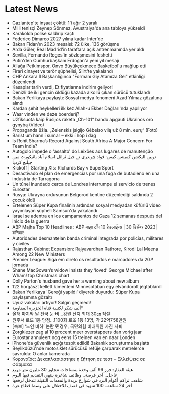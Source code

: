 # Latest News
-  Gaziantep'te inşaat çöktü: 1'i ağır 2 yaralı
-  Milli tenisçi Zeynep Sönmez, Avustralya'da ana tabloya yükseldi
-  Karakolda polise saldırıp kaçtı
-  Federico Dimarco 2027 yılına kadar Inter'de
-  Bakan Fidan'ın 2023 mesaisi: 72 ülke, 136 görüşme
-  Arda Güler, Real Madrid'in taraftara açık antrenmanında yer aldı
-  Sevilla, Fernando Reges'in sözleşmesini feshetti
-  Putin'den Cumhurbaşkanı Erdoğan'a yeni yıl mesajı
-  Aliağa Petkimspor, Onvo Büyükçekmece Basketbol'u mağlup etti
-  Firari cinayet ve terör şüphelisi, Siirt'te yakalandı
-  CHP Ankara İl Başkanlığınca "Formanı Giy Atamıza Gel" etkinliği düzenlendi
-  Kasaplar tarih verdi, Et fiyatlarına indirim geliyor!
-  Denizli'de iki gencin öldüğü kazada alkollü çıkan sürücü tutuklandı
-  Bakan Yerlikaya paylaştı: Sosyal medya fenomeni Azad Yılmaz gözaltına alındı
-  Kardan şehit heykelleri ilk kez Allah-u Ekber Dağları'nda yapılıyor
-  Waar vinden we deze boerderij?
-  Užfiksuota kaip Rusijos raketa „Ch-101“ bando apgauti Ukrainos oro gynybą (Video)
-  Propaganda ūžia. „Zelenskis įsigijo Gėbelso vilą už 8 mln. eurų“ (Foto)
-  Barist um hann í sumar – ekki í hóp í dag
-  Is Rohit Sharma’s Record Against South Africa A Major Concern For Team India?
-  Autogolo impede o 'assalto' do Leixões aos lugares de manutenção
-  توہین الیکشن کمیشن کیس: فواد چوہدری نے جیل ٹرائل اسلام آباد ہائیکورٹ میں چیلنج کردیا
-  Kickoff | Starting XIs: Richards Bay v SuperSport
-  Desactivado el plan de emergencias por una fuga de butadieno en una industria de Tarragona
-  Un túnel inundado cerca de Londres interrumpe el servicio de trenes Eurostar
-  Rusya: Ukrayna ordusunun Belgorod kentine düzenlediği saldırıda 2 çocuk öldü
-  Ertelenen Süper Kupa finalinin ardından sosyal medyadan küfürlü video yayımlayan şüpheli Samsun'da yakalandı
-  Israel se adentra en los campamentos de Gaza 12 semanas después del inicio de la guerra
-  ABP Majha Top 10 Headlines : ABP माझा टॉप 10 हेडलाईन्स | 30 डिसेंबर 2023| शनिवार
-  Autoridades desmantelan banda criminal integrada por policías, militares y civiles
-  Rajasthan Cabinet Expansion: Rajyavardhan Rathore, Kirodi Lal Meena Among 22 New Ministers
-  Premier League: Siga em direto os resultados e marcadores da 20.ª jornada
-  Shane MacGowan’s widow insists they ‘loved’ George Michael after Wham! top Christmas chart
-  Dolly Parton's husband gave her a warning about new album
-  122 horgászt kellett kimenteni Minnesotában egy elvándorolt jégtábláról
-  Bakan Yerlikaya 'Gereği yapıldı' diyerek duyurdu: Süper Kupa paylaşımına gözaltı
-  Uyuz vakaları artıyor! Salgın geçmedi!
-  ألف شكر لكتيبة قناة الجزيرة المقاومة*
-  올해 마지막 날 전국 눈·비…강원 산지 최대 30㎝ 적설
-  원주서 로또 1등 당첨…1100회 로또 1등 13명, 각 22억758만원
-  [속보] ‘노인 비하’ 논란 민경우, 국민의힘 비대위원 자진 사퇴
-  Zorgkiezer zag al 10 procent meer overstappers dan vorig jaar
-  Eurostar annuleert nog eens 15 treinen van en naar Londen
-  iPhone'da güvenlik açığı tespit edildi! Bakanlık soruşturma başlattı
-  Beylikdüzü'nde motosiklet sürücüsü refüje çarparak metrelerce savruldu: O anlar kamerada
-  Κοροναϊός: Δεκαπλασιάστηκε η ζήτηση σε τεστ – Ελλείψεις σε φάρμακα
-  هيئة العقار: فرز 96 ألف وحدة بمساحات تتجاوز 30 مليون متر مربع
-  عاجل.. آخر فرصة.. وظائف شاغرة ينتهي التقديم فيها اليوم
-  شاهد.. تراكم أكوام البرد في شوارع بريدة والمعدات الثقيلة تتدخل لرفعها
-  أخر 24 ساعة.. 100 شهيد في قصف للاحتلال على وسط قطاع غزة
